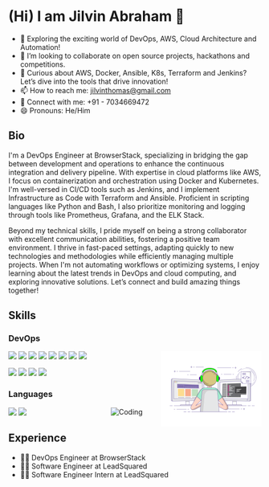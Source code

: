 # (Hi) I am Jilvin Abraham 👋

- 🌱 Exploring the exciting world of DevOps, AWS, Cloud Architecture and Automation!
- 👯 I’m looking to collaborate on open source projects, hackathons and competitions.
- 💬 Curious about AWS, Docker, Ansible, K8s, Terraform and Jenkins? Let’s dive into the tools that drive innovation!
- 📫 How to reach me: jilvinthomas@gmail.com
- 🤝 Connect with me: +91 - 7034669472
- 😄 Pronouns: He/Him
  
## Bio

I'm a DevOps Engineer at BrowserStack, specializing in bridging the gap between development and operations to enhance the continuous integration and delivery pipeline. With expertise in cloud platforms like AWS, I focus on containerization and orchestration using Docker and Kubernetes. I'm well-versed in CI/CD tools such as Jenkins, and I implement Infrastructure as Code with Terraform and Ansible. Proficient in scripting languages like Python and Bash, I also prioritize monitoring and logging through tools like Prometheus, Grafana, and the ELK Stack.

Beyond my technical skills, I pride myself on being a strong collaborator with excellent communication abilities, fostering a positive team environment. I thrive in fast-paced settings, adapting quickly to new technologies and methodologies while efficiently managing multiple projects. When I'm not automating workflows or optimizing systems, I enjoy learning about the latest trends in DevOps and cloud computing, and exploring innovative solutions. Let’s connect and build amazing things together!

## Skills

### DevOps

<code><img src="https://img.icons8.com/?size=100&id=20906&format=png&color=000000" height="30"></code>
<code><img src="https://www.vectorlogo.zone/logos/jenkins/jenkins-icon.svg" height="30"></code>
<code><img src="https://img.icons8.com/?size=100&id=wU62u24brJ44&format=png&color=000000" height="30"></code>
<code><img src="https://img.icons8.com/?size=100&id=iGCCE2iEmh2u&format=png&color=000000" height="30"></code>
<code><img src="https://img.icons8.com/?size=100&id=kEkT1u7zTDk5&format=png&color=000000" height="30"></code>
<code><img src="https://img.icons8.com/?size=100&id=cdYUlRaag9G9&format=png&color=000000" height="30"></code>
<code><img src="https://img.icons8.com/?size=100&id=cvzmaEA4kC0o&format=png&color=000000" height="30"></code>
<code><img src="https://img.icons8.com/?size=100&id=9uVrNMu3Zx1K&format=png&color=000000" height="30"></code>
<img align="right" alt="Coding" width="200" src="https://raw.githubusercontent.com/devSouvik/devSouvik/master/gif3.gif">

<code><img src="https://img.icons8.com/?size=100&id=Ei4ZhVQvIMHE&format=png&color=000000" height="30"></code>
<code><img src="https://img.icons8.com/?size=100&id=17842&format=png&color=000000" height="30"></code>
<code><img src="https://img.icons8.com/?size=100&id=ka3InxFU3QZa&format=png&color=000000" height="30"></code>
<code><img src="https://img.icons8.com/?size=100&id=t2x6DtCn5Zzx&format=png&color=000000" height="30"></code>




### Languages

<code><img src="https://img.icons8.com/?size=100&id=l75OEUJkPAk4&format=png&color=000000" height="30"></code>
<code><img src="https://cdn.jsdelivr.net/npm/programming-languages-logos/src/cpp/cpp.png" height="30"></code>
<img align="right" alt="Coding" width="100"  src="https://komarev.com/ghpvc/?username=JilvinAbraham&color=brightgreen">

## Experience
* 👨‍💻 DevOps Engineer at BrowserStack
* 👨‍💻 Software Engineer at LeadSquared
* 👨‍💻 Software Engineer Intern at LeadSquared
